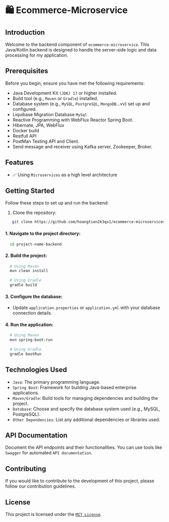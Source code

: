
# 🛍️ Ecommerce-Microservice

## Introduction
Welcome to the backend component of `ecommerce-microservice`. This Java/Kotlin backend is designed to handle the server-side logic and data processing for my application.

## Prerequisites
Before you begin, ensure you have met the following requirements:

- Java Development Kit `(JDK) 17` or higher installed.
- Build tool (e.g., `Maven` or `Gradle`) installed.
- Database system (e.g., `MySQL`, `PostgreSQL`, `MongoDB`...vv) set up and configured.
- Liquibase Migration Database `MySql`
- Reactive Programming with WebFlux Reactor Spring Boot.
- Hibernate, JPA, WebFlux
- Docker build
- Restfull API
- PostMan Testing API and Client.
- Send message and receiver using Kafka server, Zookeeper, Broker.

## Features
- ✅ Using `Microservices` as a high level architecture

## Getting Started
Follow these steps to set up and run the backend:

1. Clone the repository:
```bash
   git clone https://github.com/hoangtien2k3qx1/ecommerce-microservices.git
```

#### 1. Navigate to the project directory:
```bash
  cd project-name-backend
```

#### 2. Build the project:
```bash
  # Using Maven
  mvn clean install
  
  # Using Gradle
  gradle build
```

#### 3. Configure the database:
- Update `application.properties` or `application.yml` with your database connection details.


#### 4. Run the application:
```bash
  # Using Maven
  mvn spring-boot:run
  
  # Using Gradle
  gradle bootRun
```

## Technologies Used
- `Java`: The primary programming language.
- `Spring Boot`: Framework for building Java-based enterprise applications.
- `Maven/Gradle`: Build tools for managing dependencies and building the project.
- `Database`: Choose and specify the database system used (e.g., MySQL, PostgreSQL).
- `Other Dependencies`: List any additional dependencies or libraries used.

## API Documentation
Document the API endpoints and their functionalities. You can use tools like `Swagger` for automated `API documentation`.

## Contributing
If you would like to contribute to the development of this project, please follow our contribution guidelines.

## License
This project is licensed under the [`MIT License`](LICENSE).

